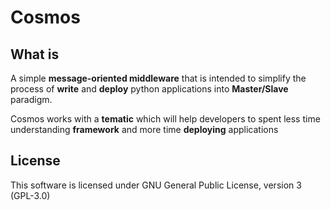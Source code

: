 # Cosmos

## What is

A simple __message-oriented middleware__ that is intended to simplify the process of __write__ and __deploy__ python applications into __Master/Slave__ paradigm. 

Cosmos works with a __tematic__ which will help developers to spent less time understanding __framework__ and more time __deploying__ applications

## License

This software is licensed under GNU General Public License, version 3 (GPL-3.0)
